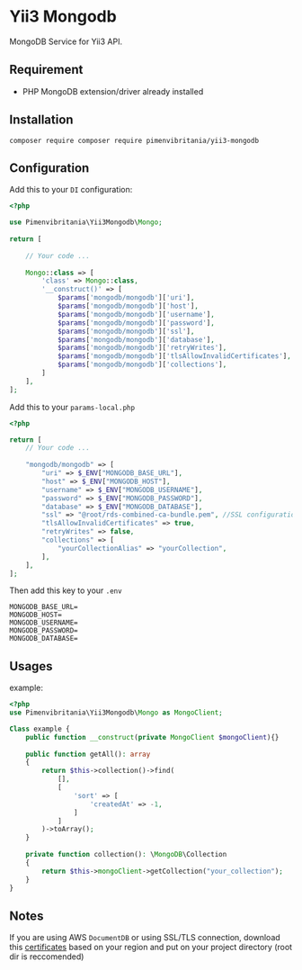 # Yii3 Mongodb
MongoDB Service for Yii3 API.
## Requirement
- PHP MongoDB extension/driver already installed 
## Installation
```shell
composer require composer require pimenvibritania/yii3-mongodb
```
## Configuration
Add this to your `DI` configuration:
```php
<?php

use Pimenvibritania\Yii3Mongodb\Mongo; 
    
return [
   
    // Your code ...
   
    Mongo::class => [
        'class' => Mongo::class,
        '__construct()' => [
            $params['mongodb/mongodb']['uri'],
            $params['mongodb/mongodb']['host'],
            $params['mongodb/mongodb']['username'],
            $params['mongodb/mongodb']['password'],
            $params['mongodb/mongodb']['ssl'],
            $params['mongodb/mongodb']['database'],
            $params['mongodb/mongodb']['retryWrites'],
            $params['mongodb/mongodb']['tlsAllowInvalidCertificates'],
            $params['mongodb/mongodb']['collections'],
        ]
    ],
];
```
Add this to your `params-local.php`
```php
<?php

return [
    // Your code ...
    
    "mongodb/mongodb" => [
        "uri" => $_ENV["MONGODB_BASE_URL"],
        "host" => $_ENV["MONGODB_HOST"],
        "username" => $_ENV["MONGODB_USERNAME"],
        "password" => $_ENV["MONGODB_PASSWORD"],
        "database" => $_ENV["MONGODB_DATABASE"],
        "ssl" => "@root/rds-combined-ca-bundle.pem", //SSL configuration path if needed
        "tlsAllowInvalidCertificates" => true,
        "retryWrites" => false,
        "collections" => [
            "yourCollectionAlias" => "yourCollection",
        ],
    ],
];

```
Then add this key to your `.env`

```dotenv
MONGODB_BASE_URL=
MONGODB_HOST=
MONGODB_USERNAME=
MONGODB_PASSWORD=
MONGODB_DATABASE=
```

## Usages
example:
```php
<?php
use Pimenvibritania\Yii3Mongodb\Mongo as MongoClient; 

Class example {
    public function __construct(private MongoClient $mongoClient){}
    
    public function getAll(): array
    {
        return $this->collection()->find(
            [],
            [
                'sort' => [
                    'createdAt' => -1,
                ]
            ]
        )->toArray();
    }
    
    private function collection(): \MongoDB\Collection
    {
        return $this->mongoClient->getCollection("your_collection");
    }
}
```

## Notes
If you are using AWS `DocumentDB` or using SSL/TLS connection, download this [certificates](https://docs.aws.amazon.com/AmazonRDS/latest/UserGuide/UsingWithRDS.SSL.html#:~:text=RDS%20Proxy.-,Certificate%20bundles%20for%20AWS%20Regions,-To%20get%20a) based on your region and put on your project directory (root dir is reccomended)
